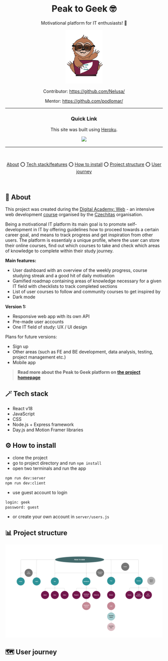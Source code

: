 <div align='center'>

# Peak to Geek :nerd_face:

Motivational platform for IT enthusiasts! :sloth:

<img src='./client/img/logo_own--colored.svg' alt="Peak to Geek logo" width="120">

Contributor: https://github.com/Nelusa/

Mentor: https://github.com/podlomar/

---

### Quick Link

This site was built using [Heroku](https://www.heroku.com/).

  <a href="https://peak-to-geek.herokuapp.com/">
    <img src='https://img.shields.io/badge/HOMEPAGE-gray?style=for-the-badge'>
  </a>
</div>

---

<br />

<div align="center">

[About](https://github.com/EvaMach/peak-to-geek#memo-about) :o:
[Tech stack/features](https://github.com/EvaMach/peak-to-geek#magic_wand-tech-stack) :o:
[How to install](https://github.com/EvaMach/peak-to-geek#gear-how-to-install) :o:
[Project structure](https://github.com/EvaMach/peak-to-geek#bar_chart-project-structure) :o:
[User journey](https://github.com/EvaMach/peak-to-geek/#world_map-user-journey)

</div>

<br />

## :memo: About

This project was created during the [Digital Academy: Web](https://www.czechitas.cz/kurzy/digitalni-akademie-web) - an intensive web development [course](https://docs.google.com/spreadsheets/d/1uuo2skY2L4KZoBT-YzaN5iY02RUsiza5mgDshyJbGRI/edit#gid=1798591226) organised by the [Czechitas](https://www.czechitas.cz/) organisation.

Being a motivational IT platform its main goal is to promote self-development in IT by offering guidelines how to proceed towards a certain career goal, and means to track progress and get inspiration from other users. The platform is essentialy a unique profile, where the user can store their online courses, find out which courses to take and check which areas of knowledge to complete within their study journey.

**Main features:**

- User dashboard with an overview of the weekly progress, course studying streak and a good hit of daily motivation
- Gamified roadmap containing areas of knowledge necessary for a given IT field with checklists to track completed sections
- List of user courses to follow and community courses to get inspired by
- Dark mode

**Version 1:**

- Responsive web app with its own API
- Pre-made user accounts
- One IT field of study: UX / UI design

Plans for future versions:

- Sign up
- Other areas (such as FE and BE development, data analysis, testing, project management etc.)
- Mobile app

> **Read more about the Peak to Geek platform on [the project homepage](https://peak-to-geek.herokuapp.com/)**

## :magic_wand: Tech stack

- React v18
- JavaScript
- CSS
- Node.js + Express framework
- Day.js and Motion Framer libraries

## :gear: How to install

- clone the project
- go to project directory and run `npm install`
- open two terminals and run the app

```
npm run dev:server
npm run dev:client
```

- use guest account to login

```
login: geek
password: guest
```

- or create your own account in `server/users.js `

## :bar_chart: Project structure

<div align='center'>

  <img src='./client/img/figjam--structure.svg' alt="Project structure (components)" width="600">

</div>

## :world_map: User journey

<!-- PŘIDAT GIF HÍR -->

<!-- Natočila bych user journey jako na MYM, akorát samozřejmě v aktuální verzi přímo na stránce - od přihlášení, přes klik na strom a checklisty až po přidání nového kurzu a vytvoření dashboardu/přidání kurzů na dashboard, na konec odhlášení -->
